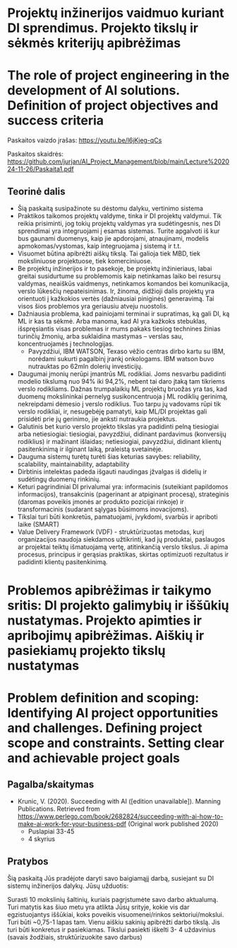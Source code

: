 # Projektų inžinerijos vaidmuo kuriant DI sprendimus. Projekto tikslų ir sėkmės kriterijų apibrėžimas
# The role of project engineering in the development of AI solutions. Definition of project objectives and success criteria

Paskaitos vaizdo įrašas: https://youtu.be/l6jKjeg-qCs

Paskaitos skaidrės: https://github.com/jurjan/AI_Project_Management/blob/main/Lecture%202024-11-26/Paskaita1.pdf

## Teorinė dalis

* Šią paskaitą susipažinote su dėstomu dalyku, vertinimo sistema
* Praktikos taikomos projektų valdyme, tinka ir DI projektų valdymui. Tik reikia prisiminti, jog tokių projektų valdymas yra sudėtingesnis, nes DI sprendimai yra integruojami į esamas sistemas. Turite apgalvoti iš kur bus gaunami duomenys, kaip jie apdorojami, atnaujinami, modelis apmokomas/vystomas, kaip integruojama į sistemą ir t.t.
* Visuomet būtina apibrėžti aiškų tikslą. Tai galioja tiek MBD, tiek moksliniuose projektuose, tiek komerciniuose.
* Be projektų inžinerijos ir to pasekoje, be projektų inžinieriaus, labai greitai susidurtume su problemomis kaip netinkamas laiko bei resursų valdymas, neaiškūs vaidmenys, netinkamos komandos bei komunikacija, verslo lūkesčių nepateisinimas. Ir, žinoma, didžioji dalis projektų yra orientuoti į kažkokios vertės (dažniausiai piniginės) generavimą. Tai visos šios problemos yra geriausiu atveju nuostolis.
* Dažniausia problema, kad painiojami terminai ir supratimas, ką gali DI, ką ML ir kas ta sėkmė. Arba manoma, kad AI yra kažkoks stebuklas, išspręsiantis visas problemas ir mums pakaks tiesiog technines žinias turinčių žmonių, arba suklaidina mastymas – verslas sau, koncentruojamės į technologijas.
  * Pavyzdžiui, IBM WATSON, Texaso vėžio centras dirbo kartu su IBM, norėdami sukurti pagalbinį įrankį  onkologams. IBM watson buvo nutrauktas po 62mln dolerių investicijų.
* Daugumai įmonių nerūpi įmantrūs ML rodikliai. Joms nesvarbu padidinti modelio tikslumą nuo 94% iki 94,2%, nebent tai daro įtaką tam tikriems verslo rodikliams. Dažnas trumpalaikių ML projektų bruožas yra tas, kad duomenų mokslininkai pernelyg susikoncentruoja į ML rodiklių gerinimą, nekreipdami dėmesio į verslo rodiklius. Tuo tarpu jų vadovams rūpi tik verslo rodikliai, ir, nesugebėję pamatyti, kaip ML/DI projektas gali prisidėti prie jų gerinimo, jie anksti nutraukia projektus.
* Galutinis bet kurio verslo projekto tikslas yra padidinti pelną tiesiogiai arba netiesiogiai: tiesiogiai, pavyzdžiui, didinant pardavimus (konversijų rodiklius) ir mažinant išlaidas; netiesiogiai, pavyzdžiui, didinant klientų pasitenkinimą ir ilginant laiką, praleistą svetainėje.
* Dauguma sistemų turėtų turėti šias keturias savybes: reliability, scalability, maintainability, adaptability
* Dirbtinis intelektas padeda išgauti naudingas įžvalgas iš didelių ir sudėtingų duomenų rinkinių.
* Keturi pagrindiniai DI privalumai yra: informacinis (suteikiant papildomos informacijos), transakcinis (pagerinant ar atpiginant procesą), strateginis (daromas poveikis įmonės ar produkto pozicijai rinkoje) ir transformacinis (sudarant sąlygas būsimoms inovacijoms).
* Tikslai turi būti konkretūs, pamatuojami, įvykdomi, svarbūs ir apriboti laike (SMART)
* Value Delivery Framework (VDF) - struktūrizuotas metodas, kurį organizacijos naudoja siekdamos užtikrinti, kad jų produktai, paslaugos ar projektai teiktų išmatuojamą vertę, atitinkančią verslo tikslus. Ji apima procesus, principus ir gerąsias praktikas, skirtas optimizuoti rezultatus ir padidinti klientų pasitenkinimą.

# Problemos apibrėžimas ir taikymo sritis: DI projekto galimybių ir iššūkių nustatymas. Projekto apimties ir apribojimų apibrėžimas. Aiškių ir pasiekiamų projekto tikslų nustatymas
# Problem definition and scoping: Identifying AI project opportunities and challenges. Defining project scope and constraints. Setting clear and achievable project goals

## Pagalba/skaitymas

* Krunic, V. (2020). Succeeding with AI ([edition unavailable]). Manning Publications. Retrieved from https://www.perlego.com/book/2682824/succeeding-with-ai-how-to-make-ai-work-for-your-business-pdf (Original work published 2020)
  * Puslapiai 33-45
  * 4 skyrius

## Pratybos

Šią paskaitą Jūs pradėjote daryti savo baigiamąjį darbą, susiejant su DI sistemų inžinerijos dalykų. Jūsų užduotis:

Surasti 10 mokslinių šaltinių, kuriais pagrįstumėte savo darbo aktualumą. Turi matytis kas šiuo metu yra atlikta Jūsų srityje, kokie vis dar egzistuojantys iššūkiai, koks poveikis visuomenei/rinkos sektoriui/mokslui. Turi būti ~0,75-1 lapas tam.
Vienu aiškiu sakinių apibrėžti darbo tikslą. Jis turi būti konkretus ir pasiekiamas.
Tikslui pasiekti iškelti 3- 4 uždavinius (savais žodžiais, struktūrizuokite savo darbus)

